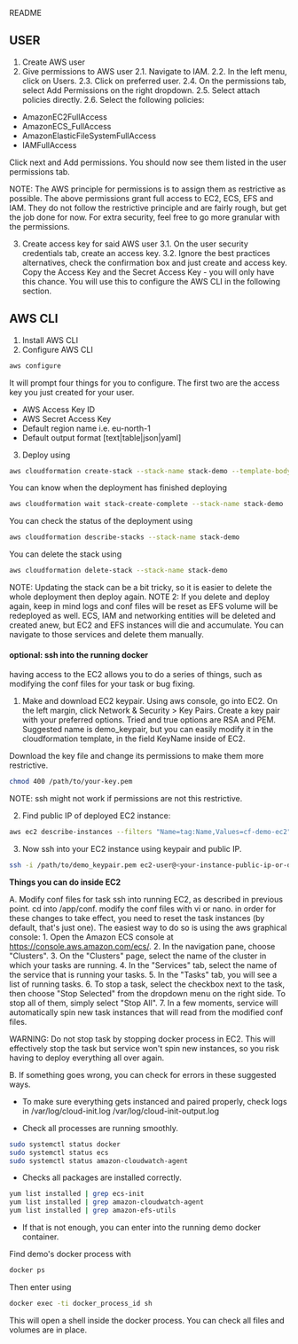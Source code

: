 README

## USER
1. Create AWS user
2. Give permissions to AWS user
2.1. Navigate to IAM.
2.2. In the left menu, click on Users.
2.3. Click on preferred user.
2.4. On the permissions tab, select Add Permissions on the right dropdown.
2.5. Select attach policies directly.
2.6. Select the following policies:
- AmazonEC2FullAccess
- AmazonECS_FullAccess
- AmazonElasticFileSystemFullAccess
- IAMFullAccess

Click next and Add permissions. You should now see them listed in the user permissions tab.

NOTE: The AWS principle for permissions is to assign them as restrictive as possible. The above permissions grant full access to EC2, ECS, EFS and IAM. They do not follow the restrictive principle and are fairly rough, but get the job done for now. For extra security, feel free to go more granular with the permissions.

3. Create access key for said AWS user
3.1. On the user security credentials tab, create an access key.
3.2. Ignore the best practices alternatives, check the confirmation box and just create and access key. Copy the Access Key and the Secret Access Key - you will only have this chance. You will use this to configure the AWS CLI in the following section.

## AWS CLI
1. Install AWS CLI
2. Configure AWS CLI
```bash
aws configure
```
It will prompt four things for you to configure. The first two are the access key you just created for your user.

- AWS Access Key ID
- AWS Secret Access Key
- Default region name i.e. eu-north-1
- Default output format [text|table|json|yaml]

3. Deploy using
```bash
aws cloudformation create-stack --stack-name stack-demo --template-body file://cloudformation.yaml
```

You can know when the deployment has finished deploying
```bash
aws cloudformation wait stack-create-complete --stack-name stack-demo
```
You can check the status of the deployment using
```bash
aws cloudformation describe-stacks --stack-name stack-demo
```
You can delete the stack using
```bash
aws cloudformation delete-stack --stack-name stack-demo
```

NOTE: Updating the stack can be a bit tricky, so it is easier to delete the whole deployment then deploy again. 
NOTE 2: If you delete and deploy again, keep in mind logs and conf files will be reset as EFS volume will be redeployed as well. ECS, IAM and networking entities will be deleted and created anew, but EC2 and EFS instances will die and accumulate. You can navigate to those services and delete them manually.

#### optional: ssh into the running docker
having access to the EC2 allows you to do a series of things, such as modifying the conf files for your task or bug fixing.

1. Make and download EC2 keypair.
Using aws console, go into EC2. On the left margin, click Network & Security > Key Pairs.
Create a key pair with your preferred options. Tried and true options are RSA and PEM. Suggested name is demo_keypair, but you can easily modify it in the cloudformation template, in the field KeyName inside of EC2.

Download the key file and change its permissions to make them more restrictive.
```bash
chmod 400 /path/to/your-key.pem
```
NOTE: ssh might not work if permissions are not this restrictive.

2. Find public IP of deployed EC2 instance:
```bash
aws ec2 describe-instances --filters "Name=tag:Name,Values=cf-demo-ec2" --query "Reservations[*].Instances[*].PublicIpAddress" --output text
```

3. Now ssh into your EC2 instance using keypair and public IP.
```bash
ssh -i /path/to/demo_keypair.pem ec2-user@<your-instance-public-ip-or-dns>
```

**Things you can do inside EC2**

A. Modify conf files for task
ssh into running EC2, as described in previous point.
cd into /app/conf.
modify the conf files with vi or nano.
in order for these changes to take effect, you need to reset the task instances (by default, that's just one). The easiest way to do so is using the aws graphical console:
    1. Open the Amazon ECS console at https://console.aws.amazon.com/ecs/.
    2. In the navigation pane, choose "Clusters".
    3. On the "Clusters" page, select the name of the cluster in which your tasks are running.
    4. In the "Services" tab, select the name of the service that is running your tasks.
    5. In the "Tasks" tab, you will see a list of running tasks.
    6. To stop a task, select the checkbox next to the task, then choose "Stop Selected" from the dropdown menu on the right side.
     To stop all of them, simply select "Stop All".
    7. In a few moments, service will automatically spin new task instances that will read from the modified conf files.

WARNING: Do not stop task by stopping docker process in EC2. This will effectively stop the task but service won't spin new instances, so you risk having to deploy everything all over again.

B. If something goes wrong, you can check for errors in these suggested ways.

- To make sure everything gets instanced and paired properly, check logs in
/var/log/cloud-init.log
/var/log/cloud-init-output.log

- Check all processes are running smoothly.
```bash
sudo systemctl status docker
sudo systemctl status ecs
sudo systemctl status amazon-cloudwatch-agent
```

- Checks all packages are installed correctly.
```bash
yum list installed | grep ecs-init
yum list installed | grep amazon-cloudwatch-agent
yum list installed | grep amazon-efs-utils
```

- If that is not enough, you can enter into the running demo docker container. 

Find demo's docker process with
```bash
docker ps
```

Then enter using
```bash
docker exec -ti docker_process_id sh
```

This will open a shell inside the docker process. You can check all files and volumes are in place.